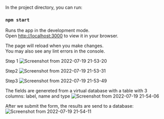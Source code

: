In the project directory, you can run:

### `npm start`

Runs the app in the development mode.\
Open [http://localhost:3000](http://localhost:3000) to view it in your browser.

The page will reload when you make changes.\
You may also see any lint errors in the console.

Step 1
![Screenshot from 2022-07-19 21-53-20](https://user-images.githubusercontent.com/87446991/179827419-e3b57a7e-dff3-4c66-8e8c-37a72fc6ecb4.png)

Step2
![Screenshot from 2022-07-19 21-53-31](https://user-images.githubusercontent.com/87446991/179827487-fbf4d475-da8e-4bb1-9d0e-3c0a03c44992.png)

Step3
![Screenshot from 2022-07-19 21-53-49](https://user-images.githubusercontent.com/87446991/179827509-bf2f9cff-0ca8-4c6e-9af4-5b4d4190f0f2.png)

The fields are genereted from a virtual database with a table with 3 columns: label, name and type
![Screenshot from 2022-07-19 21-54-06](https://user-images.githubusercontent.com/87446991/179827760-bf3f140e-d1d1-4889-af9f-c719d0b3bf7f.png)

After we submit the form, the results are send to a database:
![Screenshot from 2022-07-19 21-54-11](https://user-images.githubusercontent.com/87446991/179827891-05c7e432-9a10-4f54-a1a9-1c7fdab9a54f.png)
